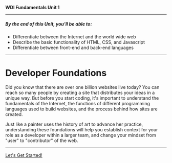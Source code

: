 **WDI Fundamentals Unit 1** 

---

##### By the end of this Unit, you'll be able to:


* Differentiate between the Internet and the world wide web
* Describe the basic functionality of HTML, CSS, and Javascript
* Differentiate between front-end and back-end languages

---

# Developer Foundations

Did you know that there are over one billion websites live today? You can reach so many people by creating a site that distributes your ideas in a unique way. But before you start coding, it's important to understand the fundamentals of the Internet, the functions of different programming languages used to build websites, and the process behind how sites are created.

Just like a painter uses the history of art to advance her practice, understanding these foundations will help you establish context for your role as a developer within a larger team, and change your mindset from "user" to "contributor" of the web.

---

[Let's Get Started!](internet-fundamentals.md)
